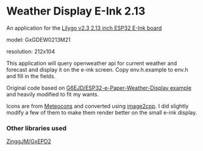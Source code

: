# Weather Display E-Ink 2.13

An application for the [Lilygo v2.3 2.13 inch ESP32 E-Ink board](https://github.com/Xinyuan-LilyGO/LilyGo-T5-Epaper-Series)

model: GxGDEW0213M21

resolution: 212x104

This application will query openweather api for current weather and forecast and display it on the e-ink screen.  Copy env.h.example to env.h and fill in the fields.

Original code based on [G6EJD/ESP32-e-Paper-Weather-Display example](https://github.com/G6EJD/ESP32-e-Paper-Weather-Display/tree/master/examples/Waveshare_2_13_T5) and heavily modified to fit my wants.

Icons are from [Meteocons](https://www.alessioatzeni.com/meteocons/) and converted using [image2cpp](https://javl.github.io/image2cpp/).  I did slightly modify a few of them to make them render better on the small e-ink display.

### Other libraries used
[ZinggJM/GxEPD2](https://github.com/ZinggJM/GxEPD2/blob/master/src/epd/GxEPD2_213_M21.h)
